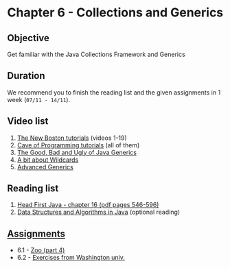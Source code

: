 # Chapter 6 - Collections and Generics

## Objective
Get familiar with the Java Collections Framework and Generics 

## Duration
We recommend you to finish the reading list and the given assignments in 1 week (`07/11 - 14/11`).

## Video list
1. [The New Boston tutorials](https://www.youtube.com/watch?v=vW53w7me4AE&list=PL27BCE863B6A864E3) (videos 1-19)
2. [Cave of Programming tutorials](https://www.youtube.com/watch?v=mkCTxtLe7XU&list=PLB841C370FAFB8EC7) (all of them)
3. [The Good, Bad and Ugly of Java Generics](https://www.youtube.com/watch?v=34oiEq9nD0M)
4. [A bit about Wildcards](https://www.youtube.com/watch?v=QqLBp7MdkEU)
5. [Advanced Generics](https://www.youtube.com/watch?v=iwLBmGhd35M)


## Reading list
1. [Head First Java - chapter 16  (pdf pages 546-596)](http://it-ebooks.info/book/3214/)
4. [Data Structures and Algorithms in Java](http://www.it-ebooks.info/book/4478/) (optional reading)

## [Assignments](https://github.com/OOPCLASS2016/30425/tree/master/Resources/Content/Chapter%206%20-%20Collections%20and%20Generics/Assignments)
- 6.1 - [Zoo (part 4)](https://github.com/OOPCLASS2016/30425/blob/master/Resources/Content/Chapter%206%20-%20Collections%20and%20Generics/Assignments/Zoo%20(part%204).pdf)
- 6.2 - [Exercises from Washington univ.](https://github.com/OOPCLASS2016/30425/blob/master/Resources/Content/Chapter%206%20-%20Collections%20and%20Generics/Assignments/Washington%20univ.%20exercises.pdf)
